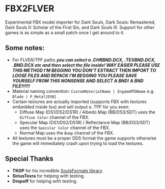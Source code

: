 # FBX2FLVER
Experimental FBX model importer for Dark Souls, Dark Souls: Remastered, Dark Souls II: Scholar of the First Sin, and Dark Souls III. Support for other games is as simple as a small patch once I get around to it.

## Some notes:
* For FLVER/TPF paths ***you can select a .CHRBND.DCX, .TEXBND.DCX, .BND.DCX etc and then select the file inside! WAY EASIER PLEASE USE THIS METHOD I'M BEGGING YOU DON'T EXTRACT THEN IMPORT TO LOOSE FILES AND REPACK I'M BEGGING YOU PLEASE SAVE YOURSELF FROM THIS NONSENSE AND SELECT A BND! A BND FILE!!!!!!***
* Material naming convention: `CustomMaterialName | IngameMTDName` e.g. `Blade | P_Metal[DSB]`
* Certain textures are actually imported (supports FBX with textures embedded inside too) and will output a .TPF for you even:
  * Diffuse Map (DS1/DS2/DS1R) / Albedo Map (BB/DS3/SDT) uses the `Diffuse Color` channel of the FBX.
  * Specular Map (DS1/DS2/DS1R) / Reflectance Map (BB/DS3/SDT) uses the `Specular Color` channel of the FBX.
  * Normal Map uses the `Bump` channel of the FBX.
* All textures must be a proper DDS format the game supports otherwise the game will immediately crash upon trying to load the textures.

## Special Thanks
* **TKGP** for his incredible [SoulsFormats library](https://github.com/JKAnderson/SoulsFormats).
* **SiriusTexra** for helping with testing.
* **Dropoff** for helping with testing.
